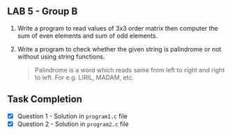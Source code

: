 ## LAB 5 - Group B

1. Write a program to read values of 3x3 order matrix then computer the sum of even elements and sum of odd elements.

2. Write a program to check whether the given string is palindrome or not without using string functions.
   > Palindrome is a word which reads same from left to right and right to left.
   > For e.g. LIRIL, MADAM, etc.

## Task Completion

- [x] Question 1 - Solution in `program1.c` file
- [x] Question 2 - Solution in `program2.c` file
